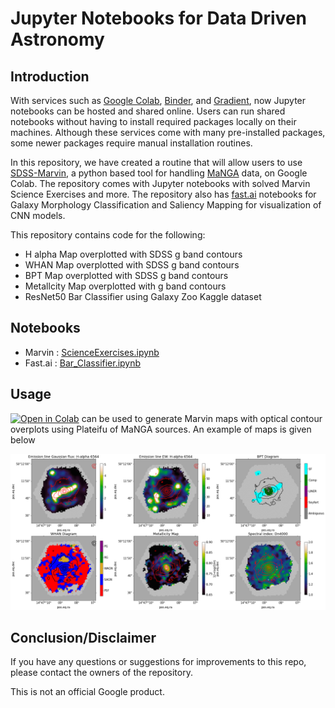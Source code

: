 # Jupyter Notebooks for Data Driven Astronomy

## Introduction

With services such as [Google Colab](https://colab.research.google.com/notebooks/intro.ipynb?utm_source=scs-index), [Binder](https://mybinder.org/), and [Gradient](https://gradient.run/notebooks), now Jupyter notebooks can be hosted and shared online. Users can run shared notebooks without having to install required packages locally on their machines. Although these services come with many pre-installed packages, some newer packages require manual installation routines. 

In this repository, we have created a routine that will allow users to use [SDSS-Marvin](https://sdss-marvin.readthedocs.io/en/latest/index.html), a python based tool for handling [MaNGA](https://www.sdss.org/surveys/manga/) data, on Google Colab. The repository comes with Jupyter notebooks with solved Marvin Science Exercises and more. The repository also has [fast.ai](http://fast.ai/) notebooks for Galaxy Morphology Classification and Saliency Mapping for visualization of CNN models.

This repository contains code for the following:

*  H alpha Map overplotted with SDSS g band contours
*  WHAN Map overplotted with SDSS g band contours
*  BPT Map overplotted with SDSS g band contours
*  Metallcity Map overplotted with g band contours
*  ResNet50 Bar Classifier using Galaxy Zoo Kaggle dataset

## Notebooks

* Marvin : [ScienceExercises.ipynb](https://github.com/Jack3690/Kugelblitz/blob/main/ScienceExercises.ipynb)
* Fast.ai : [Bar_Classifier.ipynb](https://github.com/Jack3690/Kugelblitz/blob/main/Bar_Classifier.ipynb)

## Usage

[![Open in Colab](https://colab.research.google.com/assets/colab-badge.svg)](https://colab.research.google.com/github/Jack3690/Kugelblitz/blob/main/ScienceExercises.ipynb)  can be used to generate Marvin maps with optical contour overplots using Plateifu of MaNGA sources. An example of maps is given below 

![plot](./data/maps.png) 

## Conclusion/Disclaimer

If you have any questions or suggestions for improvements to this repo,
please contact the owners of the  repository.

This is not an official Google product.
